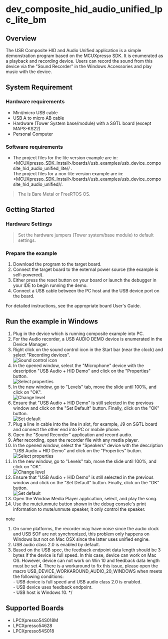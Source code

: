# dev_composite_hid_audio_unified_lpc_lite_bm




## Overview

The USB Composite HID and Audio Unified application is a simple demonstration program based on the MCUXpresso SDK. 
It is enumerated as a playback and recording device. Users can record the sound from this device via the "Sound Recorder" in the Windows Accessories and play music with the device.


## System Requirement

### Hardware requirements

- Mini/micro USB cable
- USB A to micro AB cable
- Hardware (Tower System base/module) with a SGTL board (except MAPS-KS22)
- Personal Computer


### Software requirements

- The project files for the lite version example are in: 
<br> <MCUXpresso_SDK_Install>/boards/<board>/usb_examples/usb_device_composite_hid_audio_unified_lite/<rtos>/
<toolchain>.
<br>  The project files for a non-lite version example are in: 
<br> <MCUXpresso_SDK_Install>/boards/<board>/usb_examples/usb_device_composite_hid_audio_unified/<rtos>/<toolchain>.
> The <rtos> is Bare Metal or FreeRTOS OS.


## Getting Started

### Hardware Settings

> Set the hardware jumpers (Tower system/base module) to default settings.


### Prepare the example

1.  Download the program to the target board.
2.  Connect the target board to the external power source (the example is self-powered).
3.  Either press the reset button on your board or launch the debugger in your IDE to begin running
    the demo.
4.  Connect a USB cable between the PC host and the USB device port on the board.

For detailed instructions, see the appropriate board User's Guide.

## Run the example in Windows

1.  Plug in the device which is running composite example into PC. 
2.  For the Audio recorder, a USB AUDIO DEMO device is enumerated in the Device Manager.
3.  Right click on the sound control icon in the Start bar (near the clock) and select "Recording devices".
<br>![Sound control icon](usb_device_composite_hid_audio_right_click_icon.jpg "Sound control icon")
4.  In the opened window, select the "Microphone" device with the description "USB Audio + HID Demo" and click on the "Properties" button.
<br>![Select properties](usb_device_composite_hid_audio_unified_recorder_property.jpg "Select properties")
5.  In the new window, go to "Levels" tab, move the slide until 100%, and click on "OK".
<br>![Change level](usb_device_composite_hid_audio_unified_recorder_change_level.jpg "Change level")
6.  Ensure that "USB Audio + HID Demo" is still selected in the previous window and click on the "Set Default" button. Finally, click on the "OK" button. 
<br>![Set default](usb_device_composite_hid_audio_unified_recorder_default.jpg "Set default")
7.  Plug a line in cable into the line in slot, for example, J9 on SGTL board and connect the other end into PC or mobile phone.
8.  Open the "Sound Recorder" application and record audio.
9.  After recording, open the recorder file with any media player.
10. In the opened window, select the "Speakers" device with the description "USB Audio + HID Demo" and click on the "Properties" button.
<br>![Select properties](usb_device_composite_hid_audio_unified_speaker_property.jpg "Select properties")
11. In the new window, go to "Levels" tab, move the slide until 100%, and click on "OK".
<br>![Change level](usb_device_composite_hid_audio_unified_speaker_change_level.jpg "Change level")
12. Ensure that "USB Audio + HID Demo" is still selected in the previous window and click on the "Set Default" button. Finally, click on the "OK" button. 
<br>![Set default](usb_device_composite_hid_audio_unified_speaker_default.jpg "Set default")
13.  Open the Window Media Player application, select, and play the song. 
14. Use the mute/unmute button shown in the debug console's print information to mute/unmute speaker, it only control the speaker.

note<br>
1.  On some platforms, the recorder may have noise since the audio clock and USB SOF are not synchronized, this problem only happens on Windows but not on 
Mac OSX since the latter uses unified engine.
2.  USB audio class 2.0 is enabled by default.
3.  Based on the USB spec, the feedback endpoint data length should be 3 bytes if the device is full speed. In this case, device can work on Mac OS. However, device can not work on Win 10 and feedback data length must be set 4. There is a workaround to fix this issue, please open the macro
USB_DEVICE_WORKAROUND_AUDIO_20_WINDOWS when meets the following conditions:
<br> - USB device is full speed and USB audio class 2.0 is enabled.
<br> - USB device uses feedback endpoint.
<br> - USB host is Windows 10.
*/



## Supported Boards
- LPCXpresso54S018M
- LPCXpresso54628
- LPCXpresso54S018
